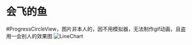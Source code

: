 # 会飞的鱼

#ProgressCircleView，图片非本人的，因不用模拟器，无法制作gif动画，且盗用一会别人的效果图
![LineChart](https://github.com/xiehui999/CustomBall/blob/master/images/123.gif)



